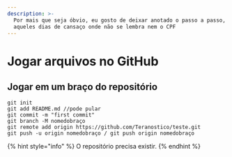 ```yaml
---
description: >-
  Por mais que seja óbvio, eu gosto de deixar anotado o passo a passo, para
  aqueles dias de cansaço onde não se lembra nem o CPF
---
```


# Jogar arquivos no GitHub

## Jogar em um braço do repositório

```text
git init
git add README.md //pode pular
git commit -m "first commit"
git branch -M nomedobraço 
git remote add origin https://github.com/Teranostico/teste.git
git push -u origin nomedobraço / git push origin nomedobraço

```

{% hint style="info" %}
O repositório precisa existir. 
{% endhint %}


